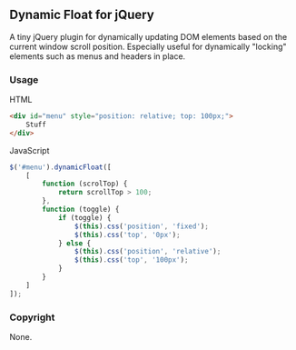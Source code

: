 Dynamic Float for jQuery
-------------
A tiny jQuery plugin for dynamically updating DOM elements based on the current window scroll position. Especially useful for dynamically "locking" elements such as menus and headers in place.

### Usage

HTML

```html
<div id="menu" style="position: relative; top: 100px;">
	Stuff
</div>
```

JavaScript

```javascript
$('#menu').dynamicFloat([
	[
		function (scrolTop) {
			return scrollTop > 100;
		},
		function (toggle) {
			if (toggle) {
				$(this).css('position', 'fixed');
				$(this).css('top', '0px');
			} else {
				$(this).css('position', 'relative');
				$(this).css('top', '100px');
			}
		}
	]
]);
```

### Copyright

None.